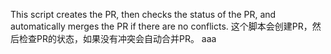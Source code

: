 This script creates the PR, then checks the status of the PR, and automatically merges the PR if there are no conflicts.
这个脚本会创建PR，然后检查PR的状态，如果没有冲突会自动合并PR。
aaa
